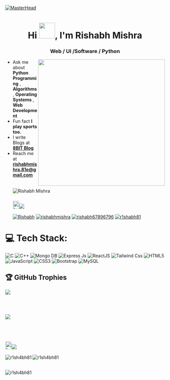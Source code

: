  [![MasterHead](https://developers.giphy.com/branch/master/static/api-512d36c09662682717108a38bbb5c57d.gif)](https://rishabhcv.netlify.app/)
<h1 align="center"><div class="desktop-only">Hi <img src="https://blog.joypixels.com/content/images/2019/06/waving_hand_sign_1024.gif" style="width:50px; height:50px;">, I'm Rishabh Mishra </h1>
<h3 align="center">Web / UI /Software / Python </h3>


<img src="https://gifdb.com/images/high/computer-system-coding-j3szfjv9fwb5at9x.gif" align="right" width="400" border-radius="20px">





- Ask me about **Python Programming** , **Algorithms** , **Operating Systems** , **Web Development** <br>
- Fun fact **I play sports too.** <br>
- I write Blogs at <a href="https://eightbit.netlify.app" >**8BIT Blog**</a>
- Reach me at **<rishabhmishra.81e@gmail.com>** <br>
  <br><br> 
   <img src="https://komarev.com/ghpvc/?username=r1sh4bh81&label=Profile%20views&color=0e75b6&style=flat" alt="Rishabh Mishra" /><br>
   <h3><img src="https://orig00.deviantart.net/a4fc/f/2015/272/2/b/fire_animation___test___by_silversmicee-d9bdp4u.png" alt="Image" style="width: 20px; height: 25px;"><img src="https://img.shields.io/badge/Connect-8A2BE2"/> <br></h3>
     <a href="https://www.instagram.com/eighty_one___" target="blank"><img src="https://img.shields.io/twitter/follow/Rishabh?logo=instagram&style=for-the-badge" alt="Rishabh" /></a>
  <a href="https://codepen.io/rishabhmishra" target="blank"><img src="https://img.shields.io/twitter/follow/r1shabhmishra?logo=codepen&style=for-the-badge" alt="rishabhmishra" /></a>
    <a href="https://twitter.com/rishabh67896796" target="blank"><img src="https://img.shields.io/twitter/follow/rishabh67896796?logo=twitter&style=for-the-badge" alt="rishabh67896796" /></a>
    <a href="https://linkedin.com/in/r1shabh81" target="blank"><img src="https://img.shields.io/twitter/follow/r1shabh81?logo=linkedin&style=for-the-badge" alt="r1shabh81" /></a>
   
# 💻 Tech Stack:
![C](https://img.shields.io/badge/c-%2300599C.svg?style=for-the-badge&logo=c&logoColor=white) ![C++](https://img.shields.io/badge/c++-%2300599C.svg?style=for-the-badge&logo=c%2B%2B&logoColor=white) 
![Mongo DB](https://img.shields.io/badge/Mongo%20DB%20-purple?style=for-the-badge&logo=mongodb)
![Express Js](https://img.shields.io/badge/Express%20JS%20-grey?style=for-the-badge&logo=express) ![ReactJS](https://img.shields.io/badge/React%20JS%20-black?style=for-the-badge&logo=react)  ![Tailwind Css](https://img.shields.io/badge/Tailwind%20CSS%20-white?style=for-the-badge&logo=tailwindcss)
![HTML5](https://img.shields.io/badge/html5-%23E34F26.svg?style=for-the-badge&logo=html5&logoColor=white) ![JavaScript](https://img.shields.io/badge/javascript-%23323330.svg?style=for-the-badge&logo=javascript&logoColor=%23F7DF1E) ![CSS3](https://img.shields.io/badge/css3-%231572B6.svg?style=for-the-badge&logo=css3&logoColor=white) ![Bootstrap](https://img.shields.io/badge/bootstrap-%238511FA.svg?style=for-the-badge&logo=bootstrap&logoColor=white) ![MySQL](https://img.shields.io/badge/mysql-%2300000f.svg?style=for-the-badge&logo=mysql&logoColor=white) 
## 🏆 GitHub Trophies
![](https://github-profile-trophy.vercel.app/?username=r1sh4bh81&theme=flat&no-frame=false&no-bg=false&margin-w=4)


<br><br>

<p><img src="https://image.ibb.co/kHHeny/hor_line.png"></p>
<br><br><h3><img src="https://orig00.deviantart.net/a4fc/f/2015/272/2/b/fire_animation___test___by_silversmicee-d9bdp4u.png" alt="Image" style="width: 20px; height: 25px;"><img src="https://img.shields.io/badge/Stats-8A2BE2"/></h3>
<p><img align="left" src="https://github-readme-stats.vercel.app/api/top-langs?username=r1sh4bh81&show_icons=true&locale=en&layout=compact" alt="r1sh4bh81" /></p>

<div><img align="center" src="https://github-readme-stats.vercel.app/api?username=r1sh4bh81&show_icons=true&locale=en" alt="r1sh4bh81" /></div><br>

<p><img  src="https://github-readme-streak-stats.herokuapp.com/?user=r1sh4bh81&" alt="r1sh4bh81" /></p><br>

</body>
